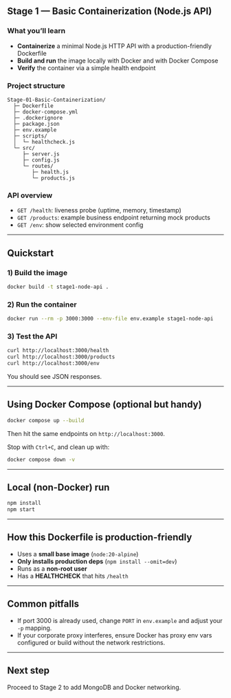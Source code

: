 ## Stage 1 — Basic Containerization (Node.js API)

### What you’ll learn
- **Containerize** a minimal Node.js HTTP API with a production-friendly Dockerfile
- **Build and run** the image locally with Docker and with Docker Compose
- **Verify** the container via a simple health endpoint

### Project structure
```
Stage-01-Basic-Containerization/
  ├─ Dockerfile
  ├─ docker-compose.yml
  ├─ .dockerignore
  ├─ package.json
  ├─ env.example
  ├─ scripts/
  │  └─ healthcheck.js
  └─ src/
     ├─ server.js
     ├─ config.js
     └─ routes/
        ├─ health.js
        └─ products.js
```

### API overview
- `GET /health`: liveness probe (uptime, memory, timestamp)
- `GET /products`: example business endpoint returning mock products
- `GET /env`: show selected environment config

---

## Quickstart

### 1) Build the image
```bash
docker build -t stage1-node-api .
```

### 2) Run the container
```bash
docker run --rm -p 3000:3000 --env-file env.example stage1-node-api
```

### 3) Test the API
```bash
curl http://localhost:3000/health
curl http://localhost:3000/products
curl http://localhost:3000/env
```

You should see JSON responses.

---

## Using Docker Compose (optional but handy)
```bash
docker compose up --build
```
Then hit the same endpoints on `http://localhost:3000`.

Stop with `Ctrl+C`, and clean up with:
```bash
docker compose down -v
```

---

## Local (non-Docker) run
```bash
npm install
npm start
```

---

## How this Dockerfile is production-friendly
- Uses a **small base image** (`node:20-alpine`)
- **Only installs production deps** (`npm install --omit=dev`)
- Runs as a **non-root user**
- Has a **HEALTHCHECK** that hits `/health`

---

## Common pitfalls
- If port 3000 is already used, change `PORT` in `env.example` and adjust your `-p` mapping.
- If your corporate proxy interferes, ensure Docker has proxy env vars configured or build without the network restrictions.

---

## Next step
Proceed to Stage 2 to add MongoDB and Docker networking.


